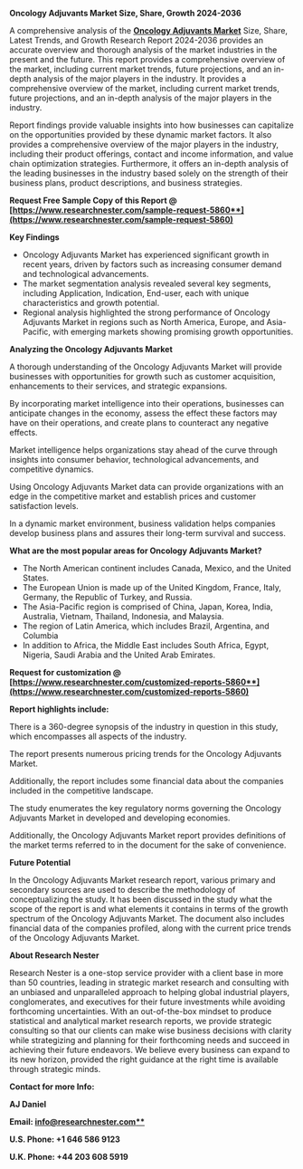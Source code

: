 ﻿**Oncology Adjuvants Market Size, Share, Growth 2024-2036**

A comprehensive analysis of the [**Oncology Adjuvants Market**](https://www.researchnester.com/reports/oncology-adjuvants-market/5860) Size, Share, Latest Trends, and Growth Research Report 2024-2036 provides an accurate overview and thorough analysis of the market industries in the present and the future. This report provides a comprehensive overview of the market, including current market trends, future projections, and an in-depth analysis of the major players in the industry. It provides a comprehensive overview of the market, including current market trends, future projections, and an in-depth analysis of the major players in the industry.

Report findings provide valuable insights into how businesses can capitalize on the opportunities provided by these dynamic market factors. It also provides a comprehensive overview of the major players in the industry, including their product offerings, contact and income information, and value chain optimization strategies. Furthermore, it offers an in-depth analysis of the leading businesses in the industry based solely on the strength of their business plans, product descriptions, and business strategies.

**Request Free Sample Copy of this Report @ [https://www.researchnester.com/sample-request-5860**](https://www.researchnester.com/sample-request-5860)**

**Key Findings**

- Oncology Adjuvants Market has experienced significant growth in recent years, driven by factors such as increasing consumer demand and technological advancements.
- The market segmentation analysis revealed several key segments, including Application, Indication, End-user, each with unique characteristics and growth potential.
- Regional analysis highlighted the strong performance of Oncology Adjuvants Market in regions such as North America, Europe, and Asia-Pacific, with emerging markets showing promising growth opportunities.

**Analyzing the Oncology Adjuvants Market**

A thorough understanding of the Oncology Adjuvants Market will provide businesses with opportunities for growth such as customer acquisition, enhancements to their services, and strategic expansions.

By incorporating market intelligence into their operations, businesses can anticipate changes in the economy, assess the effect these factors may have on their operations, and create plans to counteract any negative effects.

Market intelligence helps organizations stay ahead of the curve through insights into consumer behavior, technological advancements, and competitive dynamics.

Using Oncology Adjuvants Market data can provide organizations with an edge in the competitive market and establish prices and customer satisfaction levels.

In a dynamic market environment, business validation helps companies develop business plans and assures their long-term survival and success.

**What are the most popular areas for Oncology Adjuvants Market?**

- The North American continent includes Canada, Mexico, and the United States.
- The European Union is made up of the United Kingdom, France, Italy, Germany, the Republic of Turkey, and Russia.
- The Asia-Pacific region is comprised of China, Japan, Korea, India, Australia, Vietnam, Thailand, Indonesia, and Malaysia.
- The region of Latin America, which includes Brazil, Argentina, and Columbia
- In addition to Africa, the Middle East includes South Africa, Egypt, Nigeria, Saudi Arabia and the United Arab Emirates.

**Request for customization @ [https://www.researchnester.com/customized-reports-5860**](https://www.researchnester.com/customized-reports-5860)**

**Report highlights include:**

There is a 360-degree synopsis of the industry in question in this study, which encompasses all aspects of the industry.

The report presents numerous pricing trends for the Oncology Adjuvants Market.

Additionally, the report includes some financial data about the companies included in the competitive landscape.

The study enumerates the key regulatory norms governing the Oncology Adjuvants Market in developed and developing economies.

Additionally, the Oncology Adjuvants Market report provides definitions of the market terms referred to in the document for the sake of convenience. 

**Future Potential**

In the Oncology Adjuvants Market research report, various primary and secondary sources are used to describe the methodology of conceptualizing the study. It has been discussed in the study what the scope of the report is and what elements it contains in terms of the growth spectrum of the Oncology Adjuvants Market. The document also includes financial data of the companies profiled, along with the current price trends of the Oncology Adjuvants Market. 

**About Research Nester**

Research Nester is a one-stop service provider with a client base in more than 50 countries, leading in strategic market research and consulting with an unbiased and unparalleled approach to helping global industrial players, conglomerates, and executives for their future investments while avoiding forthcoming uncertainties. With an out-of-the-box mindset to produce statistical and analytical market research reports, we provide strategic consulting so that our clients can make wise business decisions with clarity while strategizing and planning for their forthcoming needs and succeed in achieving their future endeavors. We believe every business can expand to its new horizon, provided the right guidance at the right time is available through strategic minds.

**Contact for more Info:**

**AJ Daniel**

**Email: [info@researchnester.com**](mailto:info@researchnester.com)**

**U.S. Phone: +1 646 586 9123** 

**U.K. Phone: +44 203 608 5919**
